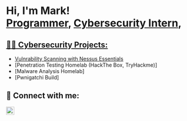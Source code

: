 <h1>Hi, I'm Mark! <br/><a href="https://github.com/markis22">Programmer</a>, <a href="https://www.linkedin.com/in/mark-shenouda-908708245/">Cybersecurity Intern</a>, <a href=</a></h1>

<h2>👨‍💻 Cybersecurity Projects:</h2>


  - [Vulnrability Scanning with Nessus Essentials](https://github.com/markkis22/Algorithms-Practice)
  - [Penetration Testing Homelab (HackThe Box, TryHackme)]
  - [Malware Analysis Homelab]
  - [Pwnigatchi Build] 

<h2> 🤳 Connect with me:</h2>

[<img align="left" alt="JoshMadakor | LinkedIn" width="22px" src="https://cdn.jsdelivr.net/npm/simple-icons@v3/icons/linkedin.svg" />][linkedin]

[linkedin]: https://linkedin.com/in/joshmadakor

<!--
**joshmadakor1/joshmadakor1** is a ✨ _special_ ✨ repository because its `README.md` (this file) appears on your GitHub profile.

Here are some ideas to get you started:

- 🔭 I’m currently working on ...
- 🌱 I’m currently learning ...
- 👯 I’m looking to collaborate on ...
- 🤔 I’m looking for help with ...
- 💬 Ask me about ...
- 📫 How to reach me: ...
- 😄 Pronouns: ...
- ⚡ Fun fact: ...
-->
